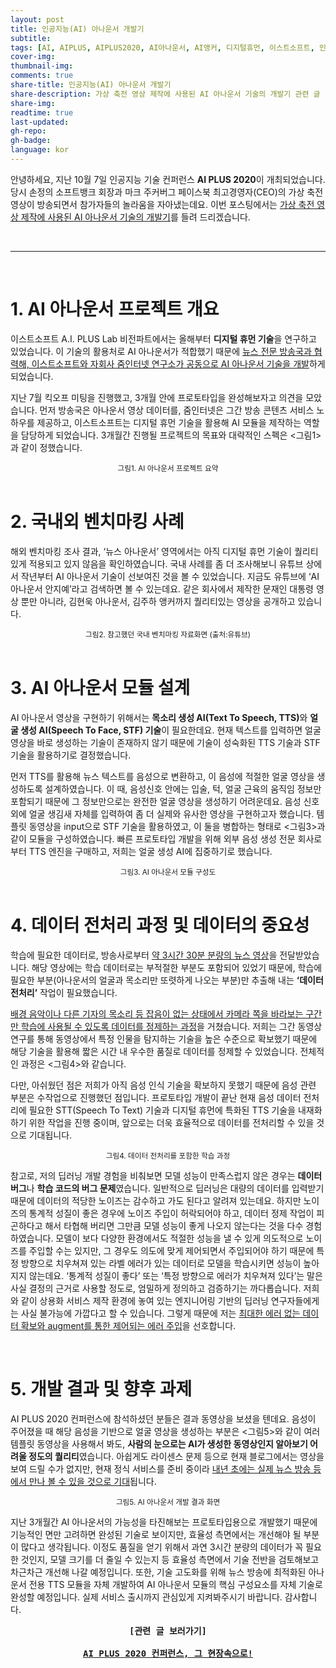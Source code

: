 ```yaml
---
layout: post
title: 인공지능(AI) 아나운서 개발기
subtitle:
tags: [AI, AIPLUS, AIPLUS2020, AI아나운서, AI앵커, 디지털휴먼, 이스트소프트, 인공지능, 인공지능아나운서, 인공지능앵커, 줌인터넷]
cover-img:
thumbnail-img:
comments: true
share-title: 인공지능(AI) 아나운서 개발기
share-description: 가상 축전 영상 제작에 사용된 AI 아나운서 기술의 개발기 관련 글
share-img: 
readtime: true
last-updated:
gh-repo:
gh-badge:
language: kor
---
```


안녕하세요, 지난 10월 7일 인공지능 기술 컨퍼런스 <strong>AI PLUS 2020</strong>이 개최되었습니다. 당시 손정의 소프트뱅크 회장과 마크 주커버그 페이스북 최고경영자(CEO)의 가상 축전 영상이 방송되면서 참가자들의 놀라움을 자아냈는데요. 이번 포스팅에서는 <u>가상 축전 영상 제작에 사용된 AI 아나운서 기술의 개발기</u>를 들려 드리겠습니다.

<br>

<hr />

<br>

<h1>1. AI 아나운서 프로젝트 개요</h1>

이스트소프트 A.I. PLUS Lab 비전파트에서는 올해부터 <strong>디지털 휴먼 기술</strong>을 연구하고 있었습니다. 이 기술의 활용처로 AI 아나운서가 적합했기 때문에 <u>뉴스 전문 방송국과 협력해, 이스트소프트와 자회사 줌인터넷 연구소가 공동으로 AI 아나운서 기술을 개발</u>하게 되었습니다.

지난 7월 킥오프 미팅을 진행했고, 3개월 안에 프로토타입을 완성해보자고 의견을 모았습니다. 먼저 방송국은 아나운서 영상 데이터를, 줌인터넷은 그간 방송 콘텐츠 서비스 노하우를 제공하고, 이스트소프트는 디지털 휴먼 기술을 활용해 AI 모듈을 제작하는 역할을 담당하게 되었습니다. 3개월간 진행될 프로젝트의 목표와 대략적인 스펙은 &lt;그림1>과 같이 정했습니다.

<center>
<a class="wp-editor-md-post-content-link" href="https://blog.est.ai/wp-content/uploads/2020/12/그림1.png"><img src="https://blog.est.ai/wp-content/uploads/2020/12/그림1-1024x607.png" alt="" /></a>
</center>
<center>
<small>그림1. AI 아나운서 프로젝트 요약</small>
</center>

<br/>

<h1>2. 국내외 벤치마킹 사례</h1>

해외 벤치마킹 조사 결과, ‘뉴스 아나운서’ 영역에서는 아직 디지털 휴먼 기술이 퀄리티있게 적용되고 있지 않음을 확인하였습니다. 국내 사례를 좀 더 조사해보니 유튜브 상에서 작년부터 AI 아나운서 기술이 선보여진 것을 볼 수 있었습니다. 지금도 유튜브에 ‘AI 아나운서 안지예’라고 검색하면 볼 수 있는데요. 같은 회사에서 제작한 문재인 대통령 영상 뿐만 아니라, 김현욱 아나운서, 김주하 앵커까지 퀄리티있는 영상을 공개하고 있습니다.

<center>
<a class="wp-editor-md-post-content-link" href="https://blog.est.ai/wp-content/uploads/2020/12/그림2.png"><img src="https://blog.est.ai/wp-content/uploads/2020/12/그림2-1024x637.png" alt="" /></a>
</center>
<center>
<small>그림2. 참고했던 국내 벤치마킹 자료화면 (출처:유튜브)</small>
</center>

<br/>

<h1>3. AI 아나운서 모듈 설계</h1>

AI 아나운서 영상을 구현하기 위해서는 <strong>목소리 생성 AI(Text To Speech, TTS)</strong>와 <strong>얼굴 생성 AI(Speech To Face, STF) 기술</strong>이 필요한데요. 현재 텍스트를 입력하면 얼굴 영상을 바로 생성하는 기술이 존재하지 않기 때문에 기술이 성숙화된 TTS 기술과 STF 기술을 활용하기로 결정했습니다.

먼저 TTS를 활용해 뉴스 텍스트를 음성으로 변환하고, 이 음성에 적절한 얼굴 영상을 생성하도록 설계하였습니다. 이 때, 음성신호 안에는 입술, 턱, 얼굴 근육의 움직임 정보만 포함되기 때문에 그 정보만으로는 완전한 얼굴 영상을 생성하기 어려운데요. 음성 신호 외에 얼굴 생김새 자체를 입력하여 좀 더 실제와 유사한 영상을 구현하고자 했습니다. 템플릿 동영상을 input으로 STF 기술을 활용하였고, 이 둘을 병합하는 형태로 &lt;그림3>과 같이 모듈을 구성하였습니다. 빠른 프로토타입 개발을 위해 외부 음성 생성 전문 회사로부터 TTS 엔진을 구매하고, 저희는 얼굴 생성 AI에 집중하기로 했습니다.

<center>
<a class="wp-editor-md-post-content-link" href="https://blog.est.ai/wp-content/uploads/2020/12/그림3.png"><img src="https://blog.est.ai/wp-content/uploads/2020/12/그림3-1024x602.png" alt="" /></a>
</center>
<center>
<small>그림3. AI 아나운서 모듈 구성도</small>
</center>

<br/>

<h1>4. 데이터 전처리 과정 및 데이터의 중요성</h1>

학습에 필요한 데이터로, 방송사로부터 <u>약 3시간 30분 분량의 뉴스 영상</u>을 전달받았습니다. 해당 영상에는 학습 데이터로는 부적절한 부분도 포함되어 있었기 때문에, 학습에 필요한 부분(아나운서의 얼굴과 목소리만 또렷하게 나오는 부분)만 추출해 내는 <strong>‘데이터 전처리’</strong> 작업이 필요했습니다.

<u>배경 음악이나 다른 기자의 목소리 등 잡음이 없는 상태에서 카메라 쪽을 바라보는 구간만 학습에 사용될 수 있도록 데이터를 정제하는 과정</u>을 거쳤습니다. 저희는 그간 동영상 연구를 통해 동영상에서 특정 인물을 탐지하는 기술을 높은 수준으로 확보했기 때문에 해당 기술을 활용해 짧은 시간 내 우수한 품질로 데이터를 정제할 수 있었습니다. 전체적인 과정은 &lt;그림4>와 같습니다.

다만, 아쉬웠던 점은 저희가 아직 음성 인식 기술을 확보하지 못했기 때문에 음성 관련 부분은 수작업으로 진행했던 점입니다. 프로토타입 개발이 끝난 현재 음성 데이터 전처리에 필요한 STT(Speech To Text) 기술과 디지털 휴먼에 특화된 TTS 기술을 내재화하기 위한 작업을 진행 중이며, 앞으로는 더욱 효율적으로 데이터를 전처리할 수 있을 것으로 기대됩니다.

<center>
<a class="wp-editor-md-post-content-link" href="https://blog.est.ai/wp-content/uploads/2020/12/그림4.png"><img src="https://blog.est.ai/wp-content/uploads/2020/12/그림4-1024x640.png" alt="" /></a>
</center>
<center>
<small>그림4. 데이터 전처리를 포함한 학습 과정</small>
</center>

참고로, 저의 딥러닝 개발 경험을 비춰보면 모델 성능이 만족스럽지 않은 경우는 <strong>데이터 버그</strong>나 <strong>학습 코드의 버그 문제</strong>였습니다. 일반적으로 딥러닝은 대량의 데이터를 입력받기 때문에 데이터의 적당한 노이즈는 감수하고 가도 된다고 알려져 있는데요. 하지만 노이즈의 통계적 성질이 좋은 경우에 노이즈 주입이 허락되어야 하고, 데이터 정제 작업이 피곤하다고 해서 타협해 버리면 그만큼 모델 성능이 좋게 나오지 않는다는 것을 다수 경험하였습니다. 모델이 보다 다양한 환경에서도 적절한 성능을 낼 수 있게 의도적으로 노이즈를 주입할 수는 있지만, 그 경우도 의도에 맞게 제어되면서 주입되어야 하기 때문에 특정 방향으로 치우쳐져 있는 라벨 에러가 있는 데이터로 모델을 학습시키면 성능이 높아지지 않는데요. ‘통계적 성질이 좋다’ 또는 ‘특정 방향으로 에러가 치우쳐져 있다’는 말은 사실 결정의 근거로 사용할 정도로, 엄밀하게 정의하고 검증하기는 까다롭습니다. 저희와 같이 상용화 서비스 제작 환경에 놓여 있는 엔지니어링 기반의 딥러닝 연구자들에게는 사실 불가능에 가깝다고 할 수 있습니다. 그렇게 때문에 저는 <u>최대한 에러 없는 데이터 확보와 augment를 통한 제어되는 에러 주입</u>을 선호합니다.

<br/>

<h1>5. 개발 결과 및 향후 과제</h1>

AI PLUS 2020 컨퍼런스에 참석하셨던 분들은 결과 동영상을 보셨을 텐데요. 음성이 주어졌을 때 해당 음성을 기반으로 얼굴 영상을 생성하는 부분은 &lt;그림5>와 같이 여러 템플릿 동영상을 사용해서 봐도, <strong>사람의 눈으로는 AI가 생성한 동영상인지 알아보기 어려울 정도의 퀄리티</strong>였습니다. 아쉽게도 라이센스 문제 등으로 현재 블로그에서는 영상을 보여 드릴 수가 없지만, 현재 정식 서비스를 준비 중이라 <u>내년 초에는 실제 뉴스 방송 등에서 만나 볼 수 있을 것으로 기대</u>됩니다.

<center>
<a class="wp-editor-md-post-content-link" href="https://blog.est.ai/wp-content/uploads/2020/12/그림5-1.png"><img src="https://blog.est.ai/wp-content/uploads/2020/12/그림5-1-1024x671.png" alt="" /></a>
</center>
<center>
<small>그림5. AI 아나운서 개발 결과 화면</small>
</center>

지난 3개월간 AI 아나운서의 가능성을 타진해보는 프로토타입용으로 개발했기 때문에 기능적인 면만 고려하면 완성된 기술로 보이지만, 효율성 측면에서는 개선해야 될 부분이 많다고 생각됩니다. 이정도 품질을 얻기 위해서 과연 3시간 분량의 데이터가 꼭 필요한 것인지, 모델 크기를 더 줄일 수 있는지 등 효율성 측면에서 기술 전반을 검토해보고 차근차근 개선해 나갈 예정입니다. 또한, 기술 고도화를 위해 뉴스 방송에 최적화된 아나운서 전용 TTS 모듈을 자체 개발하여 AI 아나운서 모듈의 핵심 구성요소를 자체 기술로 완성할 예정입니다. 실제 서비스 출시까지 관심있게 지켜봐주시기 바랍니다. 감사합니다.

<pre><center><strong>[관련 글 보러가기]</strong></center>
<center><a href="https://blog.est.ai/2020/10/aiplus2020-%ec%bb%a8%ed%8d%bc%eb%9f%b0%ec%8a%a4-%ed%98%84%ec%9e%a5/"><strong>AI PLUS 2020 컨퍼런스, 그 현장속으로!</strong></a></center></pre>